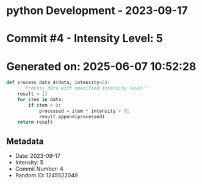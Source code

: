 ﻿# python Development - 2023-09-17
# Commit #4 - Intensity Level: 5
# Generated on: 2025-06-07 10:52:28
```python
def process_data_4(data, intensity=5):
    '''Process data with specified intensity level'''
    result = []
    for item in data:
        if item > 0:
            processed = item * intensity + 91
            result.append(processed)
    return result
```
## Metadata
- Date: 2023-09-17
- Intensity: 5
- Commit Number: 4
- Random ID: 1245522049
